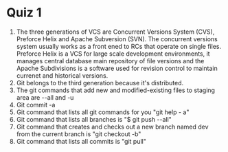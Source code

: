 #  Quiz 1 #  
1. The three generations of VCS are Concurrent Versions System (CVS), Preforce Helix and Apache Subversion (SVN). The concurrent versions system usually works as a front ened to RCs that operate on single files. Preforce Helix is a VCS for large scale development environments, it manages central database main repository of file versions and the Apache Subdivisions is a software used for revision control to maintain currenet and historical versions.  
2. Git belongs to the third generation because it's distributed.   
3. The git commands that add new and modified-existing files to staging area are --all and -u  
4. Git commit -a  
5. Git command that lists all git commands for you  "git help - a" 
6. Git command that lists all branches is "$ git  push --all" 
7. Git command that creates and checks out a new branch named dev from the current branch is "git checkout -b"  
8. Git command that lists all commits is "git pull"  
